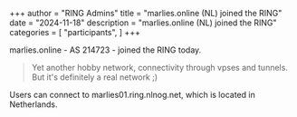 +++
author = "RING Admins"
title = "marlies.online (NL) joined the RING"
date = "2024-11-18"
description = "marlies.online (NL) joined the RING"
categories = [
    "participants",
]
+++

marlies.online - AS 214723 - joined the RING today.

> Yet another hobby network, connectivity through vpses and tunnels. But it's definitely a real network ;)

Users can connect to marlies01.ring.nlnog.net, which is located in Netherlands.

